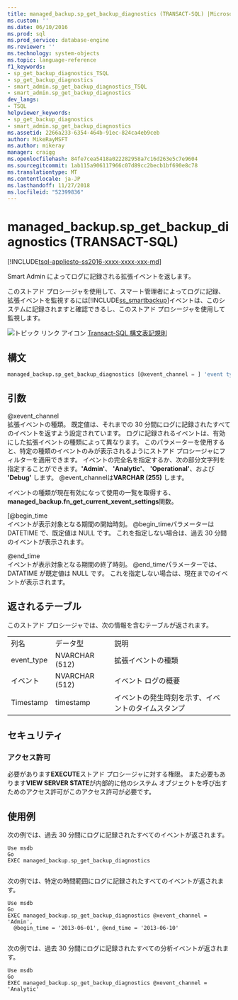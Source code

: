 ```yaml
---
title: managed_backup.sp_get_backup_diagnostics (TRANSACT-SQL) |Microsoft Docs
ms.custom: ''
ms.date: 06/10/2016
ms.prod: sql
ms.prod_service: database-engine
ms.reviewer: ''
ms.technology: system-objects
ms.topic: language-reference
f1_keywords:
- sp_get_backup_diagnostics_TSQL
- sp_get_backup_diagnostics
- smart_admin.sp_get_backup_diagnostics_TSQL
- smart_admin.sp_get_backup_diagnostics
dev_langs:
- TSQL
helpviewer_keywords:
- sp_get_backup_diagnostics
- smart_admin.sp_get_backup_diagnostics
ms.assetid: 2266a233-6354-464b-91ec-824ca4eb9ceb
author: MikeRayMSFT
ms.author: mikeray
manager: craigg
ms.openlocfilehash: 84fe7cea5418a022282958a7c16d263e5c7e9604
ms.sourcegitcommit: 1ab115a906117966c07d89cc2becb1bf690e8c78
ms.translationtype: MT
ms.contentlocale: ja-JP
ms.lasthandoff: 11/27/2018
ms.locfileid: "52399836"
---
```

# <a name="managedbackupspgetbackupdiagnostics-transact-sql"></a>managed_backup.sp_get_backup_diagnostics (TRANSACT-SQL)
[!INCLUDE[tsql-appliesto-ss2016-xxxx-xxxx-xxx-md](../../includes/tsql-appliesto-ss2016-xxxx-xxxx-xxx-md.md)]

  Smart Admin によってログに記録される拡張イベントを返します。  
  
 このストアド プロシージャを使用して、スマート管理者によってログに記録、拡張イベントを監視するには[!INCLUDE[ss_smartbackup](../../includes/ss-smartbackup-md.md)]イベントは、このシステムに記録されますと確認できるし、このストアド プロシージャを使用して監視します。  
  
 ![トピック リンク アイコン](../../database-engine/configure-windows/media/topic-link.gif "トピック リンク アイコン") [Transact-SQL 構文表記規則](../../t-sql/language-elements/transact-sql-syntax-conventions-transact-sql.md)  
  
## <a name="syntax"></a>構文  
  
```sql  
managed_backup.sp_get_backup_diagnostics [@xevent_channel = ] 'event type' [, [@begin_time = ] 'time1' ] [, [@end_time = ] 'time2'VARCHAR(255) = 'Xevent',@begin_time DATETIME = NULL,@end_time DATETIME = NULL  
```  
  
##  <a name="Arguments"></a> 引数  
 @xevent_channel  
 拡張イベントの種類。 既定値は、それまでの 30 分間にログに記録されたすべてのイベントを返すよう設定されています。 ログに記録されるイベントは、有効にした拡張イベントの種類によって異なります。 このパラメーターを使用すると、特定の種類のイベントのみが表示されるようにストアド プロシージャにフィルターを適用できます。 イベントの完全名を指定するか、次の部分文字列を指定することができます。**'Admin'**、 **'Analytic'**、 **'Operational'**、および **'Debug'** します。 @event_channelは**VARCHAR (255)** します。  
  
 イベントの種類が現在有効になって使用の一覧を取得する、 **managed_backup.fn_get_current_xevent_settings**関数。  
  
 [@begin_time  
 イベントが表示対象となる期間の開始時刻。 @begin_timeパラメーターは DATETIME で、既定値は NULL です。 これを指定しない場合は、過去 30 分間のイベントが表示されます。  
  
 @end_time  
 イベントが表示対象となる期間の終了時刻。 @end_timeパラメーターでは、DATATIME が既定値は NULL です。  これを指定しない場合は、現在までのイベントが表示されます。  
  
## <a name="table-returned"></a>返されるテーブル  
 このストアド プロシージャでは、次の情報を含むテーブルが返されます。  
  
||||  
|-|-|-|  
|列名|データ型|説明|  
|event_type|NVARCHAR (512)|拡張イベントの種類|  
|イベント|NVARCHAR (512)|イベント ログの概要|  
|Timestamp|timestamp|イベントの発生時刻を示す、イベントのタイムスタンプ|  
  
## <a name="security"></a>セキュリティ  
  
### <a name="permissions"></a>アクセス許可  
 必要があります**EXECUTE**ストアド プロシージャに対する権限。 また必要もあります**VIEW SERVER STATE**が内部的に他のシステム オブジェクトを呼び出すためのアクセス許可がこのアクセス許可が必要です。  
  
## <a name="examples"></a>使用例  
 次の例では、過去 30 分間にログに記録されたすべてのイベントが返されます。  
  
```  
Use msdb  
Go  
EXEC managed_backup.sp_get_backup_diagnostics  
  
```  
  
 次の例では、特定の時間範囲にログに記録されたすべてのイベントが返されます。  
  
```  
Use msdb  
Go  
EXEC managed_backup.sp_get_backup_diagnostics @xevent_channel = 'Admin',  
  @begin_time = '2013-06-01', @end_time = '2013-06-10'  
  
```  
  
 次の例では、過去 30 分間にログに記録されたすべての分析イベントが返されます。  
  
```  
Use msdb  
Go  
EXEC managed_backup.sp_get_backup_diagnostics @xevent_channel = 'Analytic'  
  
```  
  
  
